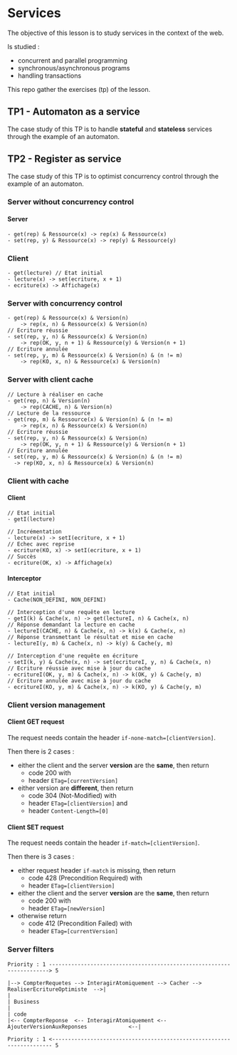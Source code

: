 # Services

The objective of this lesson is to study services in the context of the web.

Is studied :

- concurrent and parallel programming
- synchronous/asynchronous programs
- handling transactions


This repo gather the exercises (tp) of the lesson.


## TP1 - Automaton as a service

The case study of this TP is to handle **stateful** and **stateless** services through the example of an automaton.

## TP2 - Register as service

The case study of this TP is to optimist concurrency control through the example of an automaton.

### Server without concurrency control
#### Server
```
- get(rep) & Ressource(x) -> rep(x) & Ressource(x)
- set(rep, y) & Ressource(x) -> rep(y) & Ressource(y)
```

### Client
```
- get(lecture) // Etat initial
- lecture(x) -> set(ecriture, x + 1)
- ecriture(x) -> Affichage(x)
```

### Server with concurrency control
```
- get(rep) & Ressource(x) & Version(n)
    -> rep(x, n) & Ressource(x) & Version(n)
// Ecriture réussie
- set(rep, y, n) & Ressource(x) & Version(n)
    -> rep(OK, y, n + 1) & Ressource(y) & Version(n + 1)
// Ecriture annulée
- set(rep, y, m) & Ressource(x) & Version(n) & (n != m)
    -> rep(KO, x, n) & Ressource(x) & Version(n)
```


### Server with client cache
```
// Lecture à réaliser en cache
- get(rep, n) & Version(n)
    -> rep(CACHE, n) & Version(n)
// Lecture de la ressource
- get(rep, m) & Ressource(x) & Version(n) & (n != m)
    -> rep(x, n) & Ressource(x) & Version(n)
// Ecriture réussie
- set(rep, y, n) & Ressource(x) & Version(n)
    -> rep(OK, y, n + 1) & Ressource(y) & Version(n + 1)
// Ecriture annulée
- set(rep, y, m) & Ressource(x) & Version(n) & (n != m)
  -> rep(KO, x, n) & Ressource(x) & Version(n)
```


### Client with cache
#### Client
```
// Etat initial
- getI(lecture)

// Incrémentation
- lecture(x) -> setI(ecriture, x + 1)
// Echec avec reprise
- ecriture(KO, x) -> setI(ecriture, x + 1)
// Succès
- ecriture(OK, x) -> Affichage(x)
```

#### Interceptor
```
// Etat initial
- Cache(NON_DEFINI, NON_DEFINI)

// Interception d'une requête en lecture
- getI(k) & Cache(x, n) -> get(lectureI, n) & Cache(x, n)
// Réponse demandant la lecture en cache
- lectureI(CACHE, n) & Cache(x, n) -> k(x) & Cache(x, n)
// Réponse transmettant le résultat et mise en cache
- lectureI(y, m) & Cache(x, n) -> k(y) & Cache(y, m)

// Interception d'une requête en écriture
- setI(k, y) & Cache(x, n) -> set(ecritureI, y, n) & Cache(x, n)
// Ecriture réussie avec mise à jour du cache
- ecritureI(OK, y, m) & Cache(x, n) -> k(OK, y) & Cache(y, m)
// Ecriture annulée avec mise à jour du cache
- ecritureI(KO, y, m) & Cache(x, n) -> k(KO, y) & Cache(y, m)
```


### Client version management
#### Client GET request
The request needs contain the header `if-none-match=[clientVersion]`.

Then there is 2 cases :

- either the client and the server **version** are the **same**, then return
    - code 200 with
    - header `ETag=[currentVersion]`
- either version are **different**, then return
    - code 304 (Not-Modified) with
    - header `ETag=[clientVersion]` and
    - header `Content-Length=[0]`


#### Client SET request

The request needs contain the header `if-match=[clientVersion]`.

Then there is 3 cases :

- either request header `if-match` is missing, then return
    - code 428 (Precondition Required) with
    - header `ETag=[clientVersion]`
- either the client and the server **version** are the **same**, then return
    - code 200 with
    - header `ETag=[newVersion]`
- otherwise return
    - code 412 (Precondition Failed) with
    - header `ETag=[currentVersion]`



### Server filters

```
Priority : 1 ----------------------------------------------------------------------> 5

|--> CompterRequetes --> InteragirAtomiquement --> Cacher --> RealiserEcritureOptimiste  -->|
|                                                                                           | Business
|                                                                                           | code
|<-- CompterReponse  <-- InteragirAtomiquement <-- AjouterVersionAuxReponses             <--|

Priority : 1 <---------------------------------------------------------------------- 5

```
